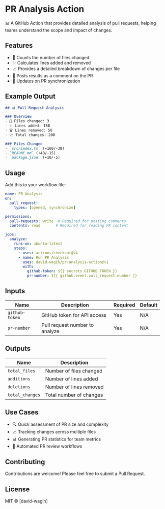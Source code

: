 # PR Analysis Action

📊 A GitHub Action that provides detailed analysis of pull requests, helping teams understand the scope and impact of changes.

## Features

- 📁 Counts the number of files changed
- ✨ Calculates lines added and removed
- 📈 Provides a detailed breakdown of changes per file
- 💬 Posts results as a comment on the PR
- 🔄 Updates on PR synchronization

## Example Output

```markdown
## 📊 Pull Request Analysis

### Overview
- 📁 Files changed: 3
- ✨ Lines added: 150
- 🗑️ Lines removed: 50
- 📈 Total changes: 200

### Files Changed
- `src/index.ts` (+100/-30)
- `README.md` (+40/-15)
- `package.json` (+10/-5)
```

## Usage

Add this to your workflow file:

```yaml
name: PR Analysis
on:
  pull_request:
    types: [opened, synchronize]

permissions:
  pull-requests: write  # Required for posting comments
  contents: read       # Required for reading PR content

jobs:
  analyze:
    runs-on: ubuntu-latest
    steps:
      - uses: actions/checkout@v4
      - name: Run PR Analysis
        uses: david-wagih/pr-analysis-action@v1
        with:
          github-token: ${{ secrets.GITHUB_TOKEN }}
          pr-number: ${{ github.event.pull_request.number }}
```

## Inputs

| Name | Description | Required | Default |
|------|-------------|----------|---------|
| `github-token` | GitHub token for API access | Yes | N/A |
| `pr-number` | Pull request number to analyze | Yes | N/A |

## Outputs

| Name | Description |
|------|-------------|
| `total_files` | Number of files changed |
| `additions` | Number of lines added |
| `deletions` | Number of lines removed |
| `total_changes` | Total number of changes |

## Use Cases

- 🔍 Quick assessment of PR size and complexity
- 📈 Tracking changes across multiple files
- 📊 Generating PR statistics for team metrics
- 🤖 Automated PR review workflows

## Contributing

Contributions are welcome! Please feel free to submit a Pull Request.

## License

MIT © [david-wagih] 